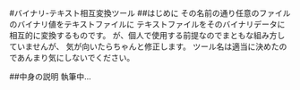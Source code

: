 #バイナリ-テキスト相互変換ツール
##はじめに
その名前の通り任意のファイルのバイナリ値をテキストファイルに
テキストファイルをそのバイナリデータに相互的に変換するものです。
が、個人で使用する前提なのでまともな組み方していませんが、
気が向いたらちゃんと修正します。
ツール名は適当に決めたのであんまり気にしないでください。

##中身の説明
執筆中…
